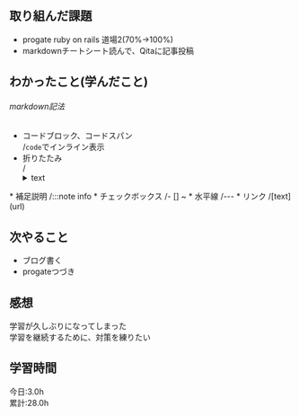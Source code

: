 ## 取り組んだ課題
* progate ruby on rails 道場2(70%→100%)  
* markdownチートシート読んで、Qitaに記事投稿  
## わかったこと(学んだこと)
###### markdown記法
* コードブロック、コードスパン  
/`code`でインライン表示  
* 折りたたみ  
/<details><summary>text</summary>  
(空行)  
text  
</details>  
* 補足説明  
/:::note info  
* チェックボックス  
/- [] ~  
* 水平線  
/---  
* リンク  
/[text](url)  


## 次やること
* ブログ書く
* progateつづき

## 感想
学習が久しぶりになってしまった  
学習を継続するために、対策を練りたい  

## 学習時間
今日:3.0h  
累計:28.0h  
